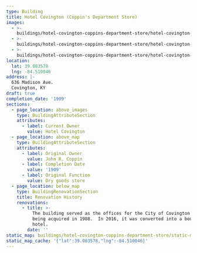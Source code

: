 ```yaml
---
type: Building
title: Hotel Covington (Coppin's Department Store)
images:
  - >-
    buildings/hotel-covington-coppins-department-store/hotel-covington-coppins-department-store-0_duba5l
  - >-
    buildings/hotel-covington-coppins-department-store/hotel-covington-coppins-department-store-1_hoy4yr
  - >-
    buildings/hotel-covington-coppins-department-store/hotel-covington-coppins-department-store-2_lkzpjf
location:
  lat: 39.083578
  lng: -84.510046
address: |-
  636 Madison Ave.
  Covington, KY
draft: true
completion_date: '1909'
sections:
  - page_location: above_images
    type: BuildingAttributeSection
    attributes:
      - label: Current Owner
        value: Hotel Covington
  - page_location: above_map
    type: BuildingAttributeSection
    attributes:
      - label: Original Owner
        value: John R. Coppin
      - label: Completion Date
        value: '1909'
      - label: Original Function
        value: Dry goods store
  - page_location: below_map
    type: BuildingRenovationSection
    title: Renovation History
    renovations:
      - title: >-
          The building served as the offices for the City of Covington after
          being acquired in 1988.  In 2016, it was converted into a boutique
          hotel.
        date: ''
static_map: buildings/hotel-covington-coppins-department-store/static-map_bpkzqr
static_map_cache: '{"lat":39.083578,"lng":-84.510046}'
---
```

